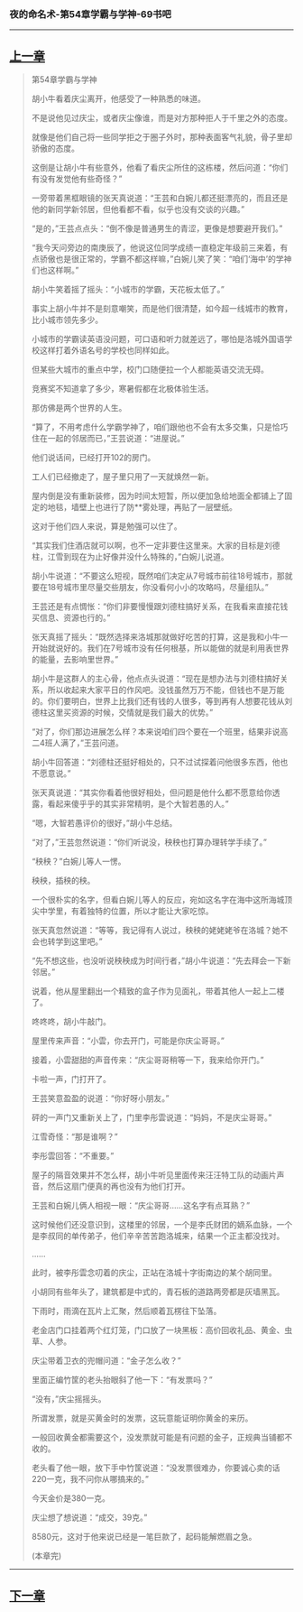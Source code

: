### 夜的命名术-第54章学霸与学神-69书吧

--------
[上一章](./b142a8c02fbf24a35697c4c0d4c1d7f3.md)
--------


>
>
>
>第54章学霸与学神
>
>胡小牛看着庆尘离开，他感受了一种熟悉的味道。
>
>不是说他见过庆尘，或者庆尘像谁，而是对方那种拒人于千里之外的态度。
>
>就像是他们自己将一些同学拒之于圈子外时，那种表面客气礼貌，骨子里却骄傲的态度。
>
>这倒是让胡小牛有些意外，他看了看庆尘所住的这栋楼，然后问道：“你们有没有发觉他有些奇怪？”
>
>一旁带着黑框眼镜的张天真说道：“王芸和白婉儿都还挺漂亮的，而且还是他的新同学新邻居，但他看都不看，似乎也没有交谈的兴趣。”
>
>“是的，”王芸点点头：“倒不像是普通男生的青涩，更像是想要避开我们。”
>
>“我今天问旁边的南庚辰了，他说这位同学成绩一直稳定年级前三来着，有点骄傲也是很正常的，学霸不都这样嘛，”白婉儿笑了笑：“咱们‘海中’的学神们也这样啊。”
>
>胡小牛笑着摇了摇头：“小城市的学霸，天花板太低了。”
>
>事实上胡小牛并不是刻意嘲笑，而是他们很清楚，如今超一线城市的教育，比小城市领先多少。
>
>小城市的学霸读英语没问题，可口语和听力就差远了，哪怕是洛城外国语学校这样打着外语名号的学校也同样如此。
>
>但某些大城市的重点中学，校门口随便拉一个人都能英语交流无碍。
>
>竞赛奖不知道拿了多少，寒暑假都在北极体验生活。
>
>那仿佛是两个世界的人生。
>
>“算了，不用考虑什么学霸学神了，咱们跟他也不会有太多交集，只是恰巧住在一起的邻居而已，”王芸说道：“进屋说。”
>
>他们说话间，已经打开102的房门。
>
>工人们已经撤走了，屋子里只用了一天就焕然一新。
>
>屋内倒是没有重新装修，因为时间太短暂，所以便加急给地面全都铺上了固定的地毯，墙壁上也进行了防**雾处理，再贴了一层壁纸。
>
>这对于他们四人来说，算是勉强可以住了。
>
>“其实我们住酒店就可以啊，也不一定非要住这里来。大家的目标是刘德柱，江雪到现在为止好像并没什么特殊的，”白婉儿说道。
>
>胡小牛说道：“不要这么短视，既然咱们决定从7号城市前往18号城市，那就要在18号城市里尽量交些朋友，你没看何小小的攻略吗，尽量组队。”
>
>王芸还是有点惆怅：“你们非要慢慢跟刘德柱搞好关系，在我看来直接花钱买信息、资源也行的。”
>
>张天真摇了摇头：“既然选择来洛城那就做好吃苦的打算，这是我和小牛一开始就说好的。我们在7号城市没有任何根基，所以能做的就是利用表世界的能量，去影响里世界。”
>
>胡小牛是这群人的主心骨，他点点头说道：“现在是想办法与刘德柱搞好关系，所以收起来大家平日的作风吧。没钱虽然万万不能，但钱也不是万能的。你们要明白，世界上比我们还有钱的人很多，等到再有人想要花钱从刘德柱这里买资源的时候，交情就是我们最大的优势。”
>
>“对了，你们那边进展怎么样？本来说咱们四个要在一个班里，结果非说高二4班人满了，”王芸问道。
>
>胡小牛回答道：“刘德柱还挺好相处的，只不过试探着问他很多东西，他也不愿意说。”
>
>张天真说道：“其实你看着他很好相处，但问题是他什么都不愿意给你透露，看起来傻乎乎的其实非常精明，是个大智若愚的人。”
>
>“嗯，大智若愚评价的很好，”胡小牛总结。
>
>“对了，”王芸忽然说道：“你们听说没，秧秧也打算办理转学手续了。”
>
>“秧秧？”白婉儿等人一愣。
>
>秧秧，插秧的秧。
>
>一个很朴实的名字，但看白婉儿等人的反应，宛如这名字在海中这所海城顶尖中学里，有着独特的位置，所以才能让大家吃惊。
>
>张天真忽然说道：“等等，我记得有人说过，秧秧的姥姥姥爷在洛城？她不会也转学到这里吧。”
>
>“先不想这些，也没听说秧秧成为时间行者，”胡小牛说道：“先去拜会一下新邻居。”
>
>说着，他从屋里翻出一个精致的盒子作为见面礼，带着其他人一起上二楼了。
>
>咚咚咚，胡小牛敲门。
>
>屋里传来声音：“小雲，你去开门，可能是你庆尘哥哥。”
>
>接着，小雲甜甜的声音传来：“庆尘哥哥稍等一下，我来给你开门。”
>
>卡啦一声，门打开了。
>
>王芸笑意盈盈的说道：“你好呀小朋友。”
>
>砰的一声门又重新关上了，门里李彤雲说道：“妈妈，不是庆尘哥哥。”
>
>江雪奇怪：“那是谁啊？”
>
>李彤雲回答：“不重要。”
>
>屋子的隔音效果并不怎么样，胡小牛听见里面传来汪汪特工队的动画片声音，然后这扇门便真的再也没有为他们打开。
>
>王芸和白婉儿俩人相视一眼：“庆尘哥哥……这名字有点耳熟？”
>
>这时候他们还没意识到，这楼里的邻居，一个是李氏财团的嫡系血脉，一个是李叔同的单传弟子，他们辛辛苦苦跑洛城来，结果一个正主都没找对。
>
>……
>
>此时，被李彤雲念叨着的庆尘，正站在洛城十字街南边的某个胡同里。
>
>小胡同有些年头了，建筑都是中式的，青石板的道路两旁都是灰墙黑瓦。
>
>下雨时，雨滴在瓦片上汇聚，然后顺着瓦楞往下坠落。
>
>老金店门口挂着两个红灯笼，门口放了一块黑板：高价回收礼品、黄金、虫草、人参。
>
>庆尘带着卫衣的兜帽问道：“金子怎么收？”
>
>里面正编竹筐的老头抬眼斜了他一下：“有发票吗？”
>
>“没有，”庆尘摇摇头。
>
>所谓发票，就是买黄金时的发票，这玩意能证明你黄金的来历。
>
>一般回收黄金都需要这个，没发票就可能是有问题的金子，正规典当铺都不收的。
>
>老头看了他一眼，放下手中竹筐说道：“没发票很难办，你要诚心卖的话220一克，我不问你从哪搞来的。”
>
>今天金价是380一克。
>
>庆尘想了想说道：“成交，39克。”
>
>8580元，这对于他来说已经是一笔巨款了，起码能解燃眉之急。
>
>(本章完)
>
>

--------
[下一章](./4d86478615a1c15b230a392d4f99a0cf.md)
--------
